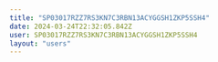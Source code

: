 ```yaml
---
title: "SP03017RZZ7RS3KN7C3RBN13ACYGGSH1ZKP5SSH4"
date: 2024-03-24T22:32:05.842Z
user: SP03017RZZ7RS3KN7C3RBN13ACYGGSH1ZKP5SSH4
layout: "users"
---
```

    